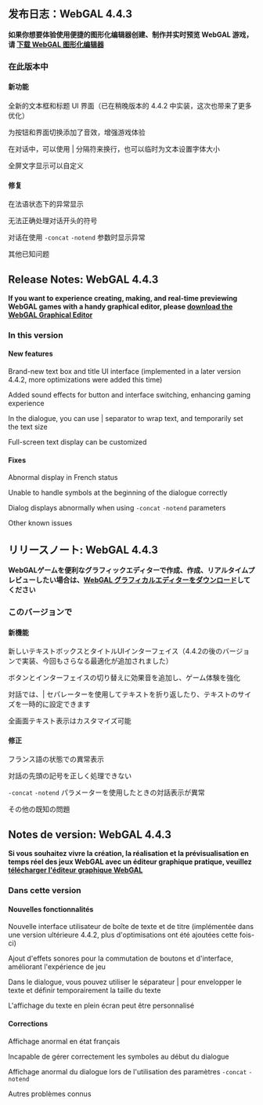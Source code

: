 
## 发布日志：WebGAL 4.4.3

**如果你想要体验使用便捷的图形化编辑器创建、制作并实时预览 WebGAL 游戏，请 [下载 WebGAL 图形化编辑器](https://github.com/MakinoharaShoko/WebGAL_Terre/releases)**


### 在此版本中

#### 新功能

全新的文本框和标题 UI 界面（已在稍晚版本的 4.4.2 中实装，这次也带来了更多优化）

为按钮和界面切换添加了音效，增强游戏体验

在对话中，可以使用 | 分隔符来换行，也可以临时为文本设置字体大小

全屏文字显示可以自定义

#### 修复

在法语状态下的异常显示

无法正确处理对话开头的符号

对话在使用 `-concat` `-notend` 参数时显示异常

其他已知问题

## Release Notes: WebGAL 4.4.3

**If you want to experience creating, making, and real-time previewing WebGAL games with a handy graphical editor, please [download the WebGAL Graphical Editor](https://github.com/MakinoharaShoko/WebGAL_Terre/releases)**

### In this version

#### New features

Brand-new text box and title UI interface (implemented in a later version 4.4.2, more optimizations were added this time)

Added sound effects for button and interface switching, enhancing gaming experience

In the dialogue, you can use | separator to wrap text, and temporarily set the text size

Full-screen text display can be customized

#### Fixes

Abnormal display in French status

Unable to handle symbols at the beginning of the dialogue correctly

Dialog displays abnormally when using `-concat` `-notend` parameters

Other known issues



## リリースノート: WebGAL 4.4.3

**WebGALゲームを便利なグラフィックエディターで作成、作成、リアルタイムプレビューしたい場合は、[WebGAL グラフィカルエディターをダウンロード](https://github.com/MakinoharaShoko/WebGAL_Terre/releases)してください**

### このバージョンで

#### 新機能

新しいテキストボックスとタイトルUIインターフェイス（4.4.2の後のバージョンで実装、今回もさらなる最適化が追加されました）

ボタンとインターフェイスの切り替えに効果音を追加し、ゲーム体験を強化

対話では、| セパレーターを使用してテキストを折り返したり、テキストのサイズを一時的に設定できます

全画面テキスト表示はカスタマイズ可能

#### 修正

フランス語の状態での異常表示

対話の先頭の記号を正しく処理できない

`-concat` `-notend` パラメーターを使用したときの対話表示が異常

その他の既知の問題

## Notes de version: WebGAL 4.4.3

**Si vous souhaitez vivre la création, la réalisation et la prévisualisation en temps réel des jeux WebGAL avec un éditeur graphique pratique, veuillez [télécharger l'éditeur graphique WebGAL](https://github.com/MakinoharaShoko/WebGAL_Terre/releases)**

### Dans cette version

#### Nouvelles fonctionnalités

Nouvelle interface utilisateur de boîte de texte et de titre (implémentée dans une version ultérieure 4.4.2, plus d'optimisations ont été ajoutées cette fois-ci)

Ajout d'effets sonores pour la commutation de boutons et d'interface, améliorant l'expérience de jeu

Dans le dialogue, vous pouvez utiliser le séparateur | pour envelopper le texte et définir temporairement la taille du texte

L'affichage du texte en plein écran peut être personnalisé

#### Corrections

Affichage anormal en état français

Incapable de gérer correctement les symboles au début du dialogue

Affichage anormal du dialogue lors de l'utilisation des paramètres `-concat` `-notend`

Autres problèmes connus

